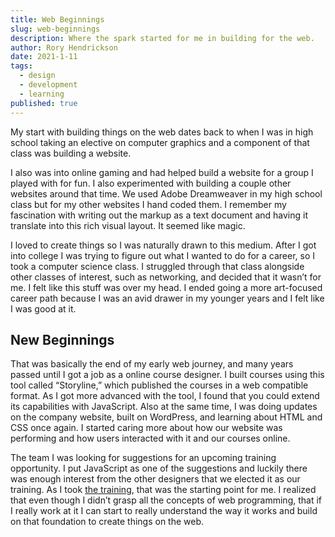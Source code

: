 ```yaml
---
title: Web Beginnings
slug: web-beginnings
description: Where the spark started for me in building for the web.
author: Rory Hendrickson
date: 2021-1-11
tags:
  - design
  - development
  - learning
published: true
---
```


My start with building things on the web dates back to when I was in high school taking an elective on computer graphics and a component of that class was building a website.

I also was into online gaming and had helped build a website for a group I played with for fun. I also experimented with building a couple other websites around that time. We used Adobe Dreamweaver in my high school class but for my other websites I hand coded them. I remember my fascination with writing out the markup as a text document and having it translate into this rich visual layout. It seemed like magic.

I loved to create things so I was naturally drawn to this medium. After I got into college I was trying to figure out what I wanted to do for a career, so I took a computer science class. I struggled through that class alongside other classes of interest, such as networking, and decided that it wasn’t for me. I felt like this stuff was over my head. I ended going a more art-focused career path because I was an avid drawer in my younger years and I felt like I was good at it.

## New Beginnings

That was basically the end of my early web journey, and many years passed until I got a job as a online course designer. I built courses using this tool called “Storyline,” which published the courses in a web compatible format. As I got more advanced with the tool, I found that you could extend its capabilities with JavaScript. Also at the same time, I was doing updates on the company website, built on WordPress, and learning about HTML and CSS once again. I started caring more about how our website was performing and how users interacted with it and our courses online.

The team I was looking for suggestions for an upcoming training opportunity. I put JavaScript as one of the suggestions and luckily there was enough interest from the other designers that we elected it as our training. As I took [the training](https://www.linkedin.com/learning/javascript-essential-training-2017), that was the starting point for me. I realized that even though I didn’t grasp all the concepts of web programming, that if I really work at it I can start to really understand the way it works and build on that foundation to create things on the web.